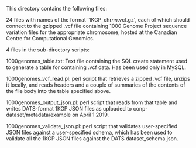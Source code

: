 This directory contains the following files:

24 files with names of the format '1KGP_chr<i>nn</i>.vcf.gz', each of which should connect to the gzipped .vcf file containing 1000 Genome Project sequence variation files for the appropriate chromosome, hosted at the Canadian Centre for Computational Genomics.

4 files in the sub-directory scripts:

1000genomes_table.txt: Text file containing the SQL create statement used to generate a table for containing .vcf data.  Has been used only in MySQL.

1000genomes_vcf_read.pl: perl script that retrieves a zipped .vcf file, unzips it locally, and reads headers and a couple of summaries of the contents of the file body into the table specified above.

1000genomes_output_json.pl: perl script that reads from that table and writes DATS-format 1KGP JSON files as
uploaded to conp-dataset/metadata/example on April 1 2019.

1000genomes_validate_json.pl: perl script that validates user-specified JSON files against a user-specified schema, which has been used to validate all the 1KGP JSON files against the DATS dataset_schema.json.

